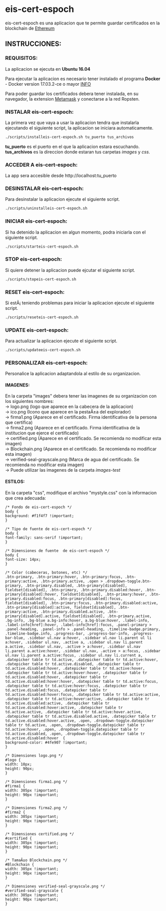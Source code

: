 # eis-cert-espoch

eis-cert-espoch es una aplicacion que te permite guardar certificados en la blockchain de [Ethereum](https://ethereum.org/)

## INSTRUCCIONES:

### REQUISITOS: 

La aplicacion se ejecuta en **Ubuntu 16.04**  

Para ejecutar la aplicacion es necesario tener instalado el programa **Docker**  
			- Docker version 17.03.2-ce o mayor [INFO](https://docs.docker.com/install)

Para poder guardar los certificados debera tener instalada, en su navegador, la extension [Metamask](https://metamask.io/) y conectarse a la red Ropsten.

### INSTALAR eis-cert-espoch: 
La primera vez que vaya a usar la aplicacion tendra que instalarla ejecutando el siguiente script, la aplicacion se iniciara automaticamente.
```bash 
./scripts/installeis-cert-espoch.sh tu_puerto tus_archivos
```
**tu_puerto** es el puerto en el que la aplicacion estara escuchando.
**tus_archivos** es la direccion donde estaran tus carpetas *images* y *css*.

### ACCEDER A eis-cert-espoch:
La app sera accesible desde http://localhost:tu_puerto

### DESINSTALAR eis-cert-espoch: 
Para desinstalar la aplicacion ejecute el siguiente script.
```bash
./scripts/uninstalleis-cert-espoch.sh
```

### INICIAR eis-cert-espoch: 
Si ha detenido la aplicacion en algun momento, podra iniciarla con el siguiente script.
```bash
./scripts/starteis-cert-espoch.sh
```

### STOP eis-cert-espoch: 
Si quiere detener la aplicacion puede ejcutar el siguiente script.
```bash
./scripts/stopeis-cert-espoch.sh
```

### RESET eis-cert-espoch: 
Si estÃ¡ teniendo problemas para iniciar la aplicacion ejecute el siguiente script.
```bash
./scripts/reseteis-cert-espoch.sh
```


### UPDATE eis-cert-espoch: 
Para actualizar la aplicacion ejecute el siguiente script.
```bash
./scripts/updateeis-cert-espoch.sh
```

### PERSONALIZAR eis-cert-espoch: 
Personalice la aplicacion adaptandola al estilo de su organizacion. 

#### IMAGENES: 
En la carpeta "images" debera tener las imagenes de su organizacion con los siguientes nombres:  
-> logo.png (logo que aparece en la cabecera de la aplicacion)  
-> ico.png (Icono que aparece en la pestaÃ±a del explorador)  
-> firma1.png (Aparece en el certificado. Firma identificativa de la persona que certifica)  
-> firma2.png (Aparece en el certificado. Firma identificativa de la institucion que ejerce el certificado)  
-> certified.png (Aparece en el certificado. Se recomienda no modificar esta imagen)  
-> Blockchain.png (Aparece en el certificado. Se recomienda no modificar esta imagen)  
-> verified-seal-grayscale.png (Marca de agua del certificado. Se recomienda no modificar esta imagen)  
-> Puede utilizar las imagenes de la carpeta *images-test*

#### ESTILOS: 
En la carpeta "css", modifique el archivo "mystyle.css" con la informacion que crea adecuada:  

  
	/* Fondo de eis-cert-espoch */
	body {
	background: #f1f4f7 !important;
	}

	/* Tipo de fuente de eis-cert-espoch */
	body {
	font-family: sans-serif !important;
	}

	/* Dimensiones de fuente  de eis-cert-espoch */
	body {
	font-size: 14px;
	}

	/* Color (cabeceras, botones, etc) */
	.btn-primary, .btn-primary:hover, .btn-primary:focus, .btn-primary:active, .btn-primary.active, .open > .dropdown-toggle.btn-primary, .btn-primary.disabled, .btn-primary[disabled], fieldset[disabled], .btn-primary, .btn-primary.disabled:hover, .btn-primary[disabled]:hover, fieldset[disabled], .btn-primary:hover, .btn-primary.disabled:focus, .btn-primary[disabled]:focus, fieldset[disabled], .btn-primary:focus, .btn-primary.disabled:active, .btn-primary[disabled]:active, fieldset[disabled], .btn-primary:active, .btn-primary.disabled.active, .btn-primary[disabled].active, fieldset[disabled], .btn-primary.active, .bg-info, .bg-blue a.bg-info:hover, a.bg-blue:hover, .label-info, .label-info[href]:hover, .label-info[href]:focus, .panel-primary > .panel-heading, .panel-info > .panel-heading, .timeline-badge.primary, .timeline-badge.info, .progress-bar, .progress-bar-info, .progress-bar-blue, .sidebar ul.nav a:hover, .sidebar ul.nav li.parent ul li a:hover, .sidebar ul.nav, .active a, .sidebar ul.nav li.parent a.active, .sidebar ul.nav, .active > a:hover, .sidebar ul.nav li.parent a.active:hover, .sidebar ul.nav, .active > a:focus, .sidebar ul.nav li.parent a.active:focus, .sidebar ul.nav li.current a, .datepicker table tr td.active, .datepicker table tr td.active:hover, .datepicker table tr td.active.disabled, .datepicker table tr td.active.disabled:hover, .datepicker table tr td.active:hover, .datepicker table tr td.active:hover:hover, .datepicker table tr td.active.disabled:hover, .datepicker table tr td.active.disabled:hover:hover, .datepicker table tr td.active:focus, .datepicker table tr td.active:hover:focus, .datepicker table tr td.active.disabled:focus, .datepicker table tr td.active.disabled:hover:focus, .datepicker table tr td.active:active, .datepicker table tr td.active:hover:active, .datepicker table tr td.active.disabled:active, .datepicker table tr td.active.disabled:hover:active, .datepicker table tr td.active.active, .datepicker table tr td.active:hover.active, .datepicker table tr td.active.disabled.active, .datepicker table tr td.active.disabled:hover.active, .open, .dropdown-toggle.datepicker table tr td.active, .open, .dropdown-toggle.datepicker table tr td.active:hover, .open, .dropdown-toggle.datepicker table tr td.active.disabled, .open, .dropdown-toggle.datepicker table tr td.active.disabled:hover  {
	background-color: #4fe907 !important;
	}

	/* Dimensiones logo.png */
	#logo {
	width: 10px; 
	height: 90px;
	}

	/* Dimensiones firma1.png */
	#firma1 {
	width: 305px !important; 
	height: 90px !important;
	}

	/* Dimensiones firma2.png */
	#firma2 {
	width: 305px !important; 
	height: 90px !important;
	}

	/* Dimensiones certified.png */
	#certified {
	width: 305px !important; 
	height: 90px !important;
	}

	/* TamaÃ±o Blockchain.png */
	#Blockchain {
	width: 305px !important; 
	height: 90px !important;
	}

	/* Dimensiones verified-seal-grayscale.png */
	#verified-seal-grayscale {
	width: 305px !important; 
	height: 90px !important;
	}


